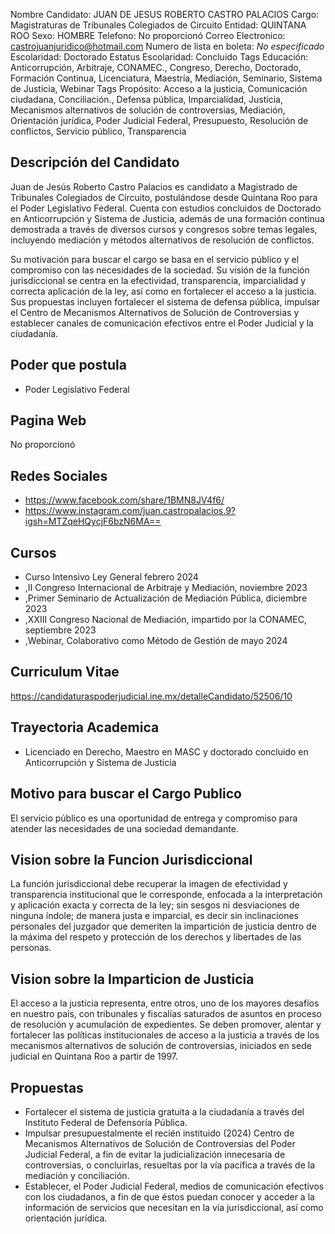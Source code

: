 Nombre Candidato: JUAN DE JESUS ROBERTO CASTRO PALACIOS
Cargo: Magistraturas de Tribunales Colegiados de Circuito
Entidad: QUINTANA ROO
Sexo: HOMBRE
Telefono: No proporcionó
Correo Electronico: castrojuanjuridico@hotmail.com
Numero de lista en boleta: *No especificado*
Escolaridad: Doctorado
Estatus Escolaridad: Concluido
Tags Educación: Anticorrupción, Arbitraje, CONAMEC., Congreso, Derecho, Doctorado, Formación Continua, Licenciatura, Maestría, Mediación, Seminario, Sistema de Justicia, Webinar
Tags Propósito: Acceso a la justicia, Comunicación ciudadana, Conciliación., Defensa pública, Imparcialidad, Justicia, Mecanismos alternativos de solución de controversias, Mediación, Orientación jurídica, Poder Judicial Federal, Presupuesto, Resolución de conflictos, Servicio público, Transparencia


## Descripción del Candidato 

Juan de Jesús Roberto Castro Palacios es candidato a Magistrado de Tribunales Colegiados de Circuito, postulándose desde Quintana Roo para el Poder Legislativo Federal. Cuenta con estudios concluidos de Doctorado en Anticorrupción y Sistema de Justicia, además de una formación continua demostrada a través de diversos cursos y congresos sobre temas legales, incluyendo mediación y métodos alternativos de resolución de conflictos.

Su motivación para buscar el cargo se basa en el servicio público y el compromiso con las necesidades de la sociedad. Su visión de la función jurisdiccional se centra en la efectividad, transparencia, imparcialidad y correcta aplicación de la ley, así como en fortalecer el acceso a la justicia. Sus propuestas incluyen fortalecer el sistema de defensa pública, impulsar el Centro de Mecanismos Alternativos de Solución de Controversias y establecer canales de comunicación efectivos entre el Poder Judicial y la ciudadanía.


## Poder que postula

- Poder Legislativo Federal


## Pagina Web

No proporcionó


## Redes Sociales

- https://www.facebook.com/share/1BMN8JV4f6/
- https://www.instagram.com/juan.castropalacios.9?igsh=MTZqeHQycjF6bzN6MA==


## Cursos

- Curso Intensivo  Ley General  febrero 2024
- ,II Congreso Internacional de Arbitraje y Mediación, noviembre 2023
- ,Primer Seminario de Actualización de Mediación Pública, diciembre 2023
- ,XXIII Congreso Nacional de Mediación, impartido por la CONAMEC, septiembre 2023
- ,Webinar,  Colaborativo como Método de Gestión de  mayo 2024


## Curriculum Vitae

https://candidaturaspoderjudicial.ine.mx/detalleCandidato/52506/10


## Trayectoria Academica

- Licenciado en Derecho, Maestro en MASC y doctorado concluido en Anticorrupción y Sistema de Justicia


## Motivo para buscar el Cargo Publico

El servicio público es una oportunidad de entrega y compromiso para atender las necesidades de una sociedad demandante.


## Vision sobre la Funcion Jurisdiccional

La función jurisdiccional debe recuperar la imagen de efectividad y transparencia institucional que le corresponde, enfocada a la interpretación y aplicación exacta y correcta de la ley; sin sesgos ni desviaciones de ninguna índole; de manera justa e imparcial, es decir sin inclinaciones personales del juzgador que demeriten la impartición de justicia dentro de la máxima del respeto y protección de los derechos y libertades de las personas.


## Vision sobre la Imparticion de Justicia

El acceso a la justicia representa, entre otros, uno de los mayores desafíos en nuestro país, con tribunales y fiscalías saturados de asuntos en proceso de resolución y acumulación de expedientes. Se deben promover, alentar y fortalecer las políticas institucionales de acceso a la justicia a través de los mecanismos alternativos de solución de controversias, iniciados en sede judicial en Quintana Roo a partir de 1997.


## Propuestas

- Fortalecer el sistema de justicia gratuita a la ciudadanía a través del Instituto Federal de Defensoría Pública.
- Impulsar presupuestalmente el recién instituido (2024) Centro de Mecanismos Alternativos de Solución de Controversias del Poder Judicial Federal, a fin de evitar la judicialización innecesaria de controversias, o concluirlas, resueltas por la vía pacífica a través de la mediación y conciliación.
- Establecer, el Poder Judicial Federal, medios de comunicación efectivos con los ciudadanos, a fin de que éstos puedan conocer y acceder a la información de servicios que necesitan en la vía jurisdiccional, así como orientación jurídica.

